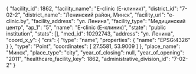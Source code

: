 {
    "facility_id": 1862,
    "facility_name": "E-clinic (Е-клиник)",
    "district_id": "7-02-2",
    "district_name": "Ленинский район, Минск",
    "facility_url": "e-clinic.by",
    "facility_address": "ул. Ленина",
    "facility_type": "Медицинский центр",
    "ap_1": "5",
    "name": "E-clinic (Е-клиник)",
    "state": "public institution",
    "stats": [],
    "med_id": 10292743,
    "address": "ул. Ленина",
    "coord_x_y": {
        "crs": {
            "type": "name",
            "properties": {
                "name": "EPSG:4326"
            }
        },
        "type": "Point",
        "coordinates": [
            27.5581,
            53.9009
        ]
    },
    "place_name": "Минск",
    "place_type": "city",
    "year_of_closing": null,
    "year_of_opening": "2011",
    "healthcare_facility_key": 1862,
    "administrative_division_id": "7-02-2"
}